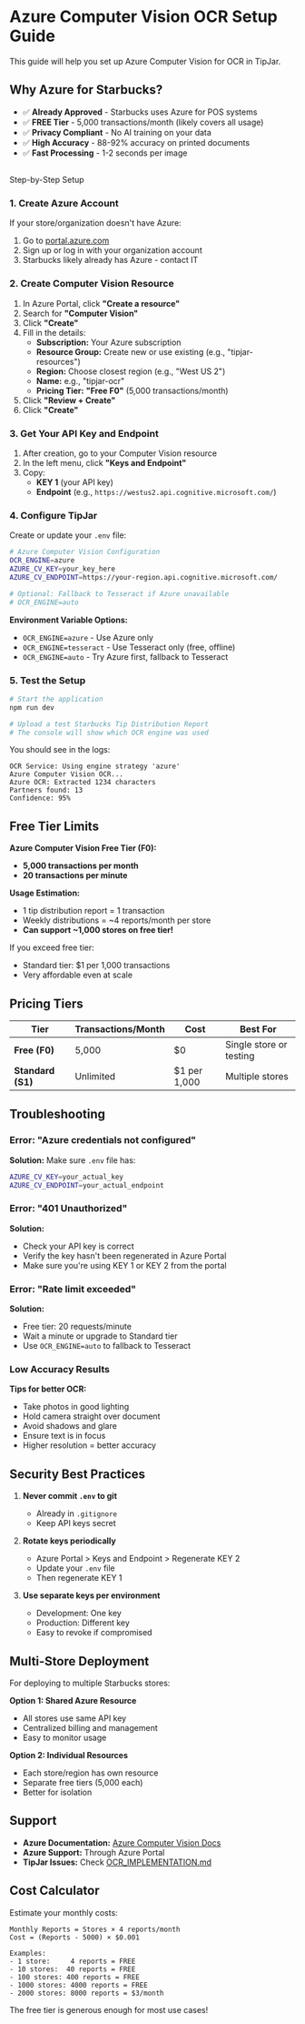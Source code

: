 # Azure Computer Vision OCR Setup Guide

This guide will help you set up Azure Computer Vision for OCR in TipJar.

## Why Azure for Starbucks?

- ✅ **Already Approved** - Starbucks uses Azure for POS systems
- ✅ **FREE Tier** - 5,000 transactions/month (likely covers all usage)
- ✅ **Privacy Compliant** - No AI training on your data
- ✅ **High Accuracy** - 88-92% accuracy on printed documents
- ✅ **Fast Processing** - 1-2 seconds per image

##

 Step-by-Step Setup

### 1. Create Azure Account

If your store/organization doesn't have Azure:
1. Go to [portal.azure.com](https://portal.azure.com)
2. Sign up or log in with your organization account
3. Starbucks likely already has Azure - contact IT

### 2. Create Computer Vision Resource

1. In Azure Portal, click **"Create a resource"**
2. Search for **"Computer Vision"**
3. Click **"Create"**
4. Fill in the details:
   - **Subscription:** Your Azure subscription
   - **Resource Group:** Create new or use existing (e.g., "tipjar-resources")
   - **Region:** Choose closest region (e.g., "West US 2")
   - **Name:** e.g., "tipjar-ocr"
   - **Pricing Tier:** **"Free F0"** (5,000 transactions/month)
5. Click **"Review + Create"**
6. Click **"Create"**

### 3. Get Your API Key and Endpoint

1. After creation, go to your Computer Vision resource
2. In the left menu, click **"Keys and Endpoint"**
3. Copy:
   - **KEY 1** (your API key)
   - **Endpoint** (e.g., `https://westus2.api.cognitive.microsoft.com/`)

### 4. Configure TipJar

Create or update your `.env` file:

```bash
# Azure Computer Vision Configuration
OCR_ENGINE=azure
AZURE_CV_KEY=your_key_here
AZURE_CV_ENDPOINT=https://your-region.api.cognitive.microsoft.com/

# Optional: Fallback to Tesseract if Azure unavailable
# OCR_ENGINE=auto
```

**Environment Variable Options:**

- `OCR_ENGINE=azure` - Use Azure only
- `OCR_ENGINE=tesseract` - Use Tesseract only (free, offline)
- `OCR_ENGINE=auto` - Try Azure first, fallback to Tesseract

### 5. Test the Setup

```bash
# Start the application
npm run dev

# Upload a test Starbucks Tip Distribution Report
# The console will show which OCR engine was used
```

You should see in the logs:
```
OCR Service: Using engine strategy 'azure'
Azure Computer Vision OCR...
Azure OCR: Extracted 1234 characters
Partners found: 13
Confidence: 95%
```

## Free Tier Limits

**Azure Computer Vision Free Tier (F0):**
- **5,000 transactions per month**
- **20 transactions per minute**

**Usage Estimation:**
- 1 tip distribution report = 1 transaction
- Weekly distributions = ~4 reports/month per store
- **Can support ~1,000 stores on free tier!**

If you exceed free tier:
- Standard tier: $1 per 1,000 transactions
- Very affordable even at scale

## Pricing Tiers

| Tier | Transactions/Month | Cost | Best For |
|------|-------------------|------|----------|
| **Free (F0)** | 5,000 | $0 | Single store or testing |
| **Standard (S1)** | Unlimited | $1 per 1,000 | Multiple stores |

## Troubleshooting

### Error: "Azure credentials not configured"

**Solution:** Make sure `.env` file has:
```bash
AZURE_CV_KEY=your_actual_key
AZURE_CV_ENDPOINT=your_actual_endpoint
```

### Error: "401 Unauthorized"

**Solution:** 
- Check your API key is correct
- Verify the key hasn't been regenerated in Azure Portal
- Make sure you're using KEY 1 or KEY 2 from the portal

### Error: "Rate limit exceeded"

**Solution:**
- Free tier: 20 requests/minute
- Wait a minute or upgrade to Standard tier
- Use `OCR_ENGINE=auto` to fallback to Tesseract

### Low Accuracy Results

**Tips for better OCR:**
- Take photos in good lighting
- Hold camera straight over document
- Avoid shadows and glare
- Ensure text is in focus
- Higher resolution = better accuracy

## Security Best Practices

1. **Never commit `.env` to git**
   - Already in `.gitignore`
   - Keep API keys secret

2. **Rotate keys periodically**
   - Azure Portal > Keys and Endpoint > Regenerate KEY 2
   - Update your `.env` file
   - Then regenerate KEY 1

3. **Use separate keys per environment**
   - Development: One key
   - Production: Different key
   - Easy to revoke if compromised

## Multi-Store Deployment

For deploying to multiple Starbucks stores:

**Option 1: Shared Azure Resource**
- All stores use same API key
- Centralized billing and management
- Easy to monitor usage

**Option 2: Individual Resources**
- Each store/region has own resource
- Separate free tiers (5,000 each)
- Better for isolation

## Support

- **Azure Documentation:** [Azure Computer Vision Docs](https://learn.microsoft.com/en-us/azure/cognitive-services/computer-vision/)
- **Azure Support:** Through Azure Portal
- **TipJar Issues:** Check [OCR_IMPLEMENTATION.md](OCR_IMPLEMENTATION.md)

## Cost Calculator

Estimate your monthly costs:

```
Monthly Reports = Stores × 4 reports/month
Cost = (Reports - 5000) × $0.001

Examples:
- 1 store:     4 reports = FREE
- 10 stores:  40 reports = FREE  
- 100 stores: 400 reports = FREE
- 1000 stores: 4000 reports = FREE
- 2000 stores: 8000 reports = $3/month
```

The free tier is generous enough for most use cases!
